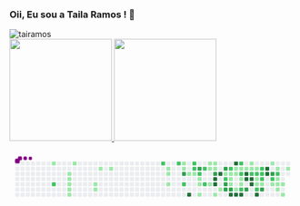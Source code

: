### Oii, Eu sou a Taila Ramos ! 👋
<img src="https://komarev.com/ghpvc/?username=tairamos&color=green" alt="tairamos" /> 

 <div>
  <a href="https://github.com/tairamos">
  <img height="180em" src="https://github-readme-stats.vercel.app/api?username=tairamos&show_icons=true&theme=dracula&include_all_commits=true&count_private=true"/>
  <img height="180em" src="https://github-readme-stats.vercel.app/api/top-langs/?username=tairamos&layout=compact&langs_count=7&theme=dracula"/>
</div>
  
 <svg viewBox="-16 -32 880 192" width="880" height="192" xmlns="http://www.w3.org/2000/svg"><style>@keyframes c0{1.73%{fill:var(--c1)}1.75%,to{fill:var(--ce)}}@keyframes c1{68.84%{fill:var(--c2)}68.86%,to{fill:var(--ce)}}@keyframes c2{3.26%{fill:var(--c1)}3.28%,to{fill:var(--ce)}}@keyframes c3{3.48%{fill:var(--c1)}3.5%,to{fill:var(--ce)}}@keyframes c4{3.69%{fill:var(--c1)}3.71%,to{fill:var(--ce)}}@keyframes c5{3.91%{fill:var(--c1)}3.93%,to{fill:var(--ce)}}@keyframes c6{4.13%{fill:var(--c1)}4.15%,to{fill:var(--ce)}}@keyframes c7{2.6%{fill:var(--c1)}2.62%,to{fill:var(--ce)}}@keyframes c8{5.65%{fill:var(--c1)}5.67%,to{fill:var(--ce)}}@keyframes c9{5.44%{fill:var(--c1)}5.46%,to{fill:var(--ce)}}@keyframes ca{6.53%{fill:var(--c1)}6.55%,to{fill:var(--ce)}}@keyframes cb{6.96%{fill:var(--c1)}6.98%,to{fill:var(--ce)}}@keyframes cc{59.47%{fill:var(--c2)}59.49%,to{fill:var(--ce)}}@keyframes cd{9.36%{fill:var(--c1)}9.38%,to{fill:var(--ce)}}@keyframes ce{9.58%{fill:var(--c1)}9.6%,to{fill:var(--ce)}}@keyframes cf{10.01%{fill:var(--c1)}10.03%,to{fill:var(--ce)}}@keyframes cg{58.81%{fill:var(--c2)}58.83%,to{fill:var(--ce)}}@keyframes ch{17.2%{fill:var(--c1)}17.22%,to{fill:var(--ce)}}@keyframes ci{17.42%{fill:var(--c1)}17.44%,to{fill:var(--ce)}}@keyframes cj{74.72%{fill:var(--c3)}74.74%,to{fill:var(--ce)}}@keyframes ck{61.21%{fill:var(--c2)}61.23%,to{fill:var(--ce)}}@keyframes cl{11.32%{fill:var(--c1)}11.34%,to{fill:var(--ce)}}@keyframes cm{91.06%{fill:var(--c4)}91.08%,to{fill:var(--ce)}}@keyframes cn{58.16%{fill:var(--c2)}58.18%,to{fill:var(--ce)}}@keyframes co{57.94%{fill:var(--c2)}57.96%,to{fill:var(--ce)}}@keyframes cp{11.54%{fill:var(--c1)}11.56%,to{fill:var(--ce)}}@keyframes cq{75.59%{fill:var(--c3)}75.61%,to{fill:var(--ce)}}@keyframes cr{57.51%{fill:var(--c2)}57.53%,to{fill:var(--ce)}}@keyframes cs{11.97%{fill:var(--c1)}11.99%,to{fill:var(--ce)}}@keyframes ct{12.19%{fill:var(--c1)}12.21%,to{fill:var(--ce)}}@keyframes cu{12.63%{fill:var(--c1)}12.65%,to{fill:var(--ce)}}@keyframes cv{57.07%{fill:var(--c2)}57.09%,to{fill:var(--ce)}}@keyframes cw{62.08%{fill:var(--c2)}62.1%,to{fill:var(--ce)}}@keyframes cx{15.68%{fill:var(--c1)}15.7%,to{fill:var(--ce)}}@keyframes cy{15.02%{fill:var(--c1)}15.04%,to{fill:var(--ce)}}@keyframes cz{14.37%{fill:var(--c1)}14.39%,to{fill:var(--ce)}}@keyframes c10{15.46%{fill:var(--c1)}15.48%,to{fill:var(--ce)}}@keyframes c11{15.24%{fill:var(--c1)}15.26%,to{fill:var(--ce)}}@keyframes c12{76.46%{fill:var(--c3)}76.48%,to{fill:var(--ce)}}@keyframes c13{86.26%{fill:var(--c4)}86.28%,to{fill:var(--ce)}}@keyframes c14{86.05%{fill:var(--c4)}86.07%,to{fill:var(--ce)}}@keyframes c15{13.28%{fill:var(--c1)}13.3%,to{fill:var(--ce)}}@keyframes c16{86.7%{fill:var(--c4)}86.72%,to{fill:var(--ce)}}@keyframes c17{13.72%{fill:var(--c1)}13.74%,to{fill:var(--ce)}}@keyframes c18{77.55%{fill:var(--c3)}77.57%,to{fill:var(--ce)}}@keyframes c19{43.78%{fill:var(--c1)}43.8%,to{fill:var(--ce)}}@keyframes c1a{44%{fill:var(--c2)}44.02%,to{fill:var(--ce)}}@keyframes c1b{78.2%{fill:var(--c3)}78.22%,to{fill:var(--ce)}}@keyframes c1c{78.42%{fill:var(--c3)}78.44%,to{fill:var(--ce)}}@keyframes c1d{44.65%{fill:var(--c2)}44.67%,to{fill:var(--ce)}}@keyframes c1e{30.49%{fill:var(--c1)}30.51%,to{fill:var(--ce)}}@keyframes c1f{30.71%{fill:var(--c1)}30.73%,to{fill:var(--ce)}}@keyframes c1g{31.8%{fill:var(--c1)}31.82%,to{fill:var(--ce)}}@keyframes c1h{78.64%{fill:var(--c3)}78.66%,to{fill:var(--ce)}}@keyframes c1i{84.96%{fill:var(--c4)}84.98%,to{fill:var(--ce)}}@keyframes c1j{87.79%{fill:var(--c4)}87.81%,to{fill:var(--ce)}}@keyframes c1k{30.06%{fill:var(--c1)}30.08%,to{fill:var(--ce)}}@keyframes c1l{30.27%{fill:var(--c1)}30.29%,to{fill:var(--ce)}}@keyframes c1m{42.26%{fill:var(--c1)}42.28%,to{fill:var(--ce)}}@keyframes c1n{84.74%{fill:var(--c4)}84.76%,to{fill:var(--ce)}}@keyframes c1o{45.31%{fill:var(--c2)}45.33%,to{fill:var(--ce)}}@keyframes c1p{29.84%{fill:var(--c1)}29.86%,to{fill:var(--ce)}}@keyframes c1q{47.92%{fill:var(--c2)}47.94%,to{fill:var(--ce)}}@keyframes c1r{31.14%{fill:var(--c1)}31.16%,to{fill:var(--ce)}}@keyframes c1s{31.36%{fill:var(--c1)}31.38%,to{fill:var(--ce)}}@keyframes c1t{42.47%{fill:var(--c2)}42.49%,to{fill:var(--ce)}}@keyframes c1u{84.52%{fill:var(--c4)}84.54%,to{fill:var(--ce)}}@keyframes c1v{29.62%{fill:var(--c1)}29.64%,to{fill:var(--ce)}}@keyframes c1w{82.56%{fill:var(--c4)}82.58%,to{fill:var(--ce)}}@keyframes c1x{82.78%{fill:var(--c4)}82.8%,to{fill:var(--ce)}}@keyframes c1y{79.29%{fill:var(--c3)}79.31%,to{fill:var(--ce)}}@keyframes c1z{20.91%{fill:var(--c1)}20.93%,to{fill:var(--ce)}}@keyframes c20{21.12%{fill:var(--c1)}21.14%,to{fill:var(--ce)}}@keyframes c21{46.18%{fill:var(--c2)}46.2%,to{fill:var(--ce)}}@keyframes c22{83%{fill:var(--c4)}83.02%,to{fill:var(--ce)}}@keyframes c23{83.21%{fill:var(--c4)}83.23%,to{fill:var(--ce)}}@keyframes c24{21.34%{fill:var(--c1)}21.36%,to{fill:var(--ce)}}@keyframes c25{46.4%{fill:var(--c2)}46.42%,to{fill:var(--ce)}}@keyframes c26{37.03%{fill:var(--c1)}37.05%,to{fill:var(--ce)}}@keyframes c27{36.81%{fill:var(--c1)}36.83%,to{fill:var(--ce)}}@keyframes c28{50.1%{fill:var(--c2)}50.12%,to{fill:var(--ce)}}@keyframes c29{83.87%{fill:var(--c4)}83.89%,to{fill:var(--ce)}}@keyframes c2a{46.83%{fill:var(--c2)}46.85%,to{fill:var(--ce)}}@keyframes c2b{46.61%{fill:var(--c2)}46.63%,to{fill:var(--ce)}}@keyframes c2c{37.24%{fill:var(--c2)}37.26%,to{fill:var(--ce)}}@keyframes c2d{36.59%{fill:var(--c1)}36.61%,to{fill:var(--ce)}}@keyframes c2e{79.95%{fill:var(--c3)}79.97%,to{fill:var(--ce)}}@keyframes c2f{81.47%{fill:var(--c4)}81.49%,to{fill:var(--ce)}}@keyframes c2g{81.25%{fill:var(--c4)}81.27%,to{fill:var(--ce)}}@keyframes c2h{22.21%{fill:var(--c1)}22.23%,to{fill:var(--ce)}}@keyframes c2i{81.04%{fill:var(--c3)}81.06%,to{fill:var(--ce)}}@keyframes c2j{52.5%{fill:var(--c2)}52.52%,to{fill:var(--ce)}}@keyframes c2k{25.26%{fill:var(--c1)}25.28%,to{fill:var(--ce)}}@keyframes c2l{22.65%{fill:var(--c1)}22.67%,to{fill:var(--ce)}}@keyframes c2m{52.93%{fill:var(--c2)}52.95%,to{fill:var(--ce)}}@keyframes c2n{23.96%{fill:var(--c1)}23.98%,to{fill:var(--ce)}}@keyframes c2o{24.17%{fill:var(--c1)}24.19%,to{fill:var(--ce)}}@keyframes c2p{24.83%{fill:var(--c1)}24.85%,to{fill:var(--ce)}}@keyframes c2q{24.39%{fill:var(--c1)}24.41%,to{fill:var(--ce)}}@keyframes c2r{26.13%{fill:var(--c1)}26.15%,to{fill:var(--ce)}}@keyframes c2s{23.08%{fill:var(--c1)}23.1%,to{fill:var(--ce)}}@keyframes u0{1.73%{transform:scale(0,1)}1.75%,2.6%{transform:scale(.02,1)}2.62%,3.26%{transform:scale(.04,1)}3.28%,3.48%{transform:scale(.06,1)}3.5%,3.69%{transform:scale(.08,1)}3.71%,3.91%{transform:scale(.1,1)}3.93%,4.13%{transform:scale(.12,1)}4.15%,5.44%{transform:scale(.13,1)}5.46%,5.65%{transform:scale(.15,1)}5.67%,6.53%{transform:scale(.17,1)}6.55%,6.96%{transform:scale(.19,1)}6.98%,9.36%{transform:scale(.21,1)}9.38%,9.58%{transform:scale(.23,1)}10.01%,9.6%{transform:scale(.25,1)}10.03%,11.32%{transform:scale(.27,1)}11.34%,11.54%{transform:scale(.29,1)}11.56%,11.97%{transform:scale(.31,1)}11.99%,12.19%{transform:scale(.33,1)}12.21%,12.63%{transform:scale(.35,1)}12.65%,13.28%{transform:scale(.37,1)}13.3%,13.72%{transform:scale(.38,1)}13.74%,14.37%{transform:scale(.4,1)}14.39%,15.02%{transform:scale(.42,1)}15.04%,15.24%{transform:scale(.44,1)}15.26%,15.46%{transform:scale(.46,1)}15.48%,15.68%{transform:scale(.48,1)}15.7%,17.2%{transform:scale(.5,1)}17.22%,17.42%{transform:scale(.52,1)}17.44%,20.91%{transform:scale(.54,1)}20.93%,21.12%{transform:scale(.56,1)}21.14%,21.34%{transform:scale(.58,1)}21.36%,22.21%{transform:scale(.6,1)}22.23%,22.65%{transform:scale(.62,1)}22.67%,23.08%{transform:scale(.63,1)}23.1%,23.96%{transform:scale(.65,1)}23.98%,24.17%{transform:scale(.67,1)}24.19%,24.39%{transform:scale(.69,1)}24.41%,24.83%{transform:scale(.71,1)}24.85%,25.26%{transform:scale(.73,1)}25.28%,26.13%{transform:scale(.75,1)}26.15%,29.62%{transform:scale(.77,1)}29.64%,29.84%{transform:scale(.79,1)}29.86%,30.06%{transform:scale(.81,1)}30.08%,30.27%{transform:scale(.83,1)}30.29%,30.49%{transform:scale(.85,1)}30.51%,30.71%{transform:scale(.87,1)}30.73%,31.14%{transform:scale(.88,1)}31.16%,31.36%{transform:scale(.9,1)}31.38%,31.8%{transform:scale(.92,1)}31.82%,36.59%{transform:scale(.94,1)}36.61%,36.81%{transform:scale(.96,1)}36.83%,37.03%{transform:scale(.98,1)}37.05%,to{transform:scale(1,1)}}@keyframes u1{37.24%{transform:scale(0,1)}37.26%,to{transform:scale(1,1)}}@keyframes u2{42.26%{transform:scale(0,1)}42.28%,to{transform:scale(1,1)}}@keyframes u3{42.47%{transform:scale(0,1)}42.49%,to{transform:scale(1,1)}}@keyframes u4{43.78%{transform:scale(0,1)}43.8%,to{transform:scale(1,1)}}@keyframes u5{44%{transform:scale(0,1)}44.02%,44.65%{transform:scale(.05,1)}44.67%,45.31%{transform:scale(.1,1)}45.33%,46.18%{transform:scale(.15,1)}46.2%,46.4%{transform:scale(.2,1)}46.42%,46.61%{transform:scale(.25,1)}46.63%,46.83%{transform:scale(.3,1)}46.85%,47.92%{transform:scale(.35,1)}47.94%,50.1%{transform:scale(.4,1)}50.12%,52.5%{transform:scale(.45,1)}52.52%,52.93%{transform:scale(.5,1)}52.95%,57.07%{transform:scale(.55,1)}57.09%,57.51%{transform:scale(.6,1)}57.53%,57.94%{transform:scale(.65,1)}57.96%,58.16%{transform:scale(.7,1)}58.18%,58.81%{transform:scale(.75,1)}58.83%,59.47%{transform:scale(.8,1)}59.49%,61.21%{transform:scale(.85,1)}61.23%,62.08%{transform:scale(.9,1)}62.1%,68.84%{transform:scale(.95,1)}68.86%,to{transform:scale(1,1)}}@keyframes u6{74.72%{transform:scale(0,1)}74.74%,75.59%{transform:scale(.1,1)}75.61%,76.46%{transform:scale(.2,1)}76.48%,77.55%{transform:scale(.3,1)}77.57%,78.2%{transform:scale(.4,1)}78.22%,78.42%{transform:scale(.5,1)}78.44%,78.64%{transform:scale(.6,1)}78.66%,79.29%{transform:scale(.7,1)}79.31%,79.95%{transform:scale(.8,1)}79.97%,81.04%{transform:scale(.9,1)}81.06%,to{transform:scale(1,1)}}@keyframes u7{81.25%{transform:scale(0,1)}81.27%,81.47%{transform:scale(.07,1)}81.49%,82.56%{transform:scale(.13,1)}82.58%,82.78%{transform:scale(.2,1)}82.8%,83%{transform:scale(.27,1)}83.02%,83.21%{transform:scale(.33,1)}83.23%,83.87%{transform:scale(.4,1)}83.89%,84.52%{transform:scale(.47,1)}84.54%,84.74%{transform:scale(.53,1)}84.76%,84.96%{transform:scale(.6,1)}84.98%,86.05%{transform:scale(.67,1)}86.07%,86.26%{transform:scale(.73,1)}86.28%,86.7%{transform:scale(.8,1)}86.72%,87.79%{transform:scale(.87,1)}87.81%,91.06%{transform:scale(.93,1)}91.08%,to{transform:scale(1,1)}}@keyframes s0{0%,99.78%{transform:translate(0,-16px)}.22%{transform:translate(0,0)}2.61%{transform:translate(176px,0)}2.83%{transform:translate(176px,16px)}3.05%{transform:translate(160px,16px)}4.14%{transform:translate(160px,96px)}5.23%{transform:translate(240px,96px)}5.66%{transform:translate(240px,64px)}5.88%{transform:translate(256px,64px)}6.54%{transform:translate(256px,16px)}9.37%{transform:translate(464px,16px)}10.02%{transform:translate(464px,64px)}10.46%{transform:translate(496px,64px)}10.68%,60.78%{transform:translate(496px,48px)}11.11%{transform:translate(528px,48px)}11.33%{transform:translate(528px,32px)}11.55%,57.73%{transform:translate(544px,32px)}11.76%{transform:translate(544px,48px)}11.98%{transform:translate(560px,48px)}12.64%{transform:translate(560px,96px)}13.51%{transform:translate(624px,96px)}13.73%{transform:translate(624px,80px)}14.16%{transform:translate(592px,80px)}15.03%,76.91%{transform:translate(592px,16px)}15.25%,76.25%{transform:translate(608px,16px)}15.47%{transform:translate(608px,0)}15.69%{transform:translate(592px,0)}15.9%{transform:translate(592px,-16px)}16.99%{transform:translate(512px,-16px)}17.43%{transform:translate(512px,16px)}17.65%{transform:translate(528px,16px)}18.08%{transform:translate(528px,-16px)}20.7%{transform:translate(720px,-16px)}21.13%,33.33%{transform:translate(720px,16px)}21.35%,40.52%,49.24%{transform:translate(736px,16px)}21.57%,40.31%{transform:translate(736px,0)}22.44%{transform:translate(800px,0)}22.66%{transform:translate(800px,16px)}23.09%{transform:translate(832px,16px)}23.31%{transform:translate(832px,32px)}23.53%{transform:translate(816px,32px)}23.75%{transform:translate(816px,48px)}23.97%,52.72%{transform:translate(800px,48px)}24.18%,25.05%{transform:translate(800px,64px)}24.4%,35.73%,38.34%{transform:translate(816px,64px)}24.62%,25.93%{transform:translate(816px,80px)}24.84%{transform:translate(800px,80px)}25.27%{transform:translate(784px,64px)}25.49%,80.39%{transform:translate(784px,80px)}26.14%{transform:translate(816px,96px)}26.36%{transform:translate(832px,96px)}27.67%{transform:translate(832px,0)}29.41%{transform:translate(704px,0)}29.63%,82.35%{transform:translate(704px,16px)}30.07%,32.68%,41.39%,48.37%{transform:translate(672px,16px)}30.28%,32.46%,48.15%,87.36%{transform:translate(672px,32px)}30.5%,32.24%,43.57%{transform:translate(656px,32px)}30.72%,44.23%{transform:translate(656px,48px)}31.15%{transform:translate(688px,48px)}31.37%,42.7%{transform:translate(688px,64px)}31.81%,43.14%,85.4%{transform:translate(656px,64px)}33.55%,45.75%{transform:translate(720px,0)}34.86%,39.22%{transform:translate(816px,0)}36.82%,83.44%{transform:translate(736px,64px)}37.04%{transform:translate(736px,48px)}37.25%{transform:translate(752px,48px)}37.47%{transform:translate(752px,64px)}42.27%{transform:translate(672px,80px)}42.48%{transform:translate(688px,80px)}43.79%{transform:translate(640px,32px)}44.01%{transform:translate(640px,48px)}44.66%{transform:translate(656px,16px)}45.1%,47.71%{transform:translate(688px,16px)}45.32%{transform:translate(688px,0)}46.19%{transform:translate(720px,32px)}46.62%{transform:translate(752px,32px)}46.84%{transform:translate(752px,16px)}47.93%{transform:translate(688px,32px)}50.11%{transform:translate(736px,80px)}50.33%{transform:translate(720px,80px)}50.76%{transform:translate(720px,112px)}51.63%{transform:translate(784px,112px)}52.51%{transform:translate(784px,48px)}53.59%{transform:translate(800px,-16px)}56.64%{transform:translate(576px,-16px)}57.3%{transform:translate(576px,32px)}58.17%{transform:translate(544px,0)}59.48%{transform:translate(448px,0)}59.69%{transform:translate(448px,16px)}60.35%{transform:translate(496px,16px)}61%{transform:translate(512px,48px)}61.22%,74.29%{transform:translate(512px,64px)}62.09%{transform:translate(576px,64px)}62.31%{transform:translate(576px,48px)}68.63%{transform:translate(112px,48px)}68.85%{transform:translate(112px,64px)}74.73%{transform:translate(512px,32px)}75.38%{transform:translate(560px,32px)}75.6%{transform:translate(560px,16px)}76.47%{transform:translate(608px,32px)}76.69%{transform:translate(592px,32px)}77.56%{transform:translate(640px,16px)}78.43%{transform:translate(640px,80px)}81.05%{transform:translate(784px,32px)}81.26%{transform:translate(768px,32px)}81.48%{transform:translate(768px,16px)}82.79%{transform:translate(704px,48px)}83.01%{transform:translate(720px,48px)}83.22%{transform:translate(720px,64px)}83.88%{transform:translate(736px,96px)}84.97%{transform:translate(656px,96px)}86.06%{transform:translate(608px,64px)}86.27%{transform:translate(608px,48px)}86.49%{transform:translate(624px,48px)}86.71%{transform:translate(624px,32px)}87.8%{transform:translate(672px,0)}89.76%{transform:translate(528px,0)}91.07%{transform:translate(528px,96px)}96.3%{transform:translate(144px,96px)}96.73%{transform:translate(144px,64px)}96.95%{transform:translate(128px,64px)}97.6%{transform:translate(128px,16px)}97.82%{transform:translate(112px,16px)}98.26%{transform:translate(112px,-16px)}}@keyframes s1{0%,99.78%{transform:translate(16px,-16px)}.22%{transform:translate(0,-16px)}.44%{transform:translate(0,0)}2.83%{transform:translate(176px,0)}3.05%{transform:translate(176px,16px)}3.27%{transform:translate(160px,16px)}4.36%{transform:translate(160px,96px)}5.45%{transform:translate(240px,96px)}5.88%{transform:translate(240px,64px)}6.1%{transform:translate(256px,64px)}6.75%{transform:translate(256px,16px)}9.59%{transform:translate(464px,16px)}10.24%{transform:translate(464px,64px)}10.68%{transform:translate(496px,64px)}10.89%,61%{transform:translate(496px,48px)}11.33%{transform:translate(528px,48px)}11.55%{transform:translate(528px,32px)}11.76%,57.95%{transform:translate(544px,32px)}11.98%{transform:translate(544px,48px)}12.2%{transform:translate(560px,48px)}12.85%{transform:translate(560px,96px)}13.73%{transform:translate(624px,96px)}13.94%{transform:translate(624px,80px)}14.38%{transform:translate(592px,80px)}15.25%,77.12%{transform:translate(592px,16px)}15.47%,76.47%{transform:translate(608px,16px)}15.69%{transform:translate(608px,0)}15.9%{transform:translate(592px,0)}16.12%{transform:translate(592px,-16px)}17.21%{transform:translate(512px,-16px)}17.65%{transform:translate(512px,16px)}17.86%{transform:translate(528px,16px)}18.3%{transform:translate(528px,-16px)}20.92%{transform:translate(720px,-16px)}21.35%,33.55%{transform:translate(720px,16px)}21.57%,40.74%,49.46%{transform:translate(736px,16px)}21.79%,40.52%{transform:translate(736px,0)}22.66%{transform:translate(800px,0)}22.88%{transform:translate(800px,16px)}23.31%{transform:translate(832px,16px)}23.53%{transform:translate(832px,32px)}23.75%{transform:translate(816px,32px)}23.97%{transform:translate(816px,48px)}24.18%,52.94%{transform:translate(800px,48px)}24.4%,25.27%{transform:translate(800px,64px)}24.62%,35.95%,38.56%{transform:translate(816px,64px)}24.84%,26.14%{transform:translate(816px,80px)}25.05%{transform:translate(800px,80px)}25.49%{transform:translate(784px,64px)}25.71%,80.61%{transform:translate(784px,80px)}26.36%{transform:translate(816px,96px)}26.58%{transform:translate(832px,96px)}27.89%{transform:translate(832px,0)}29.63%{transform:translate(704px,0)}29.85%,82.57%{transform:translate(704px,16px)}30.28%,32.9%,41.61%,48.58%{transform:translate(672px,16px)}30.5%,32.68%,48.37%,87.58%{transform:translate(672px,32px)}30.72%,32.46%,43.79%{transform:translate(656px,32px)}30.94%,44.44%{transform:translate(656px,48px)}31.37%{transform:translate(688px,48px)}31.59%,42.92%{transform:translate(688px,64px)}32.03%,43.36%,85.62%{transform:translate(656px,64px)}33.77%,45.97%{transform:translate(720px,0)}35.08%,39.43%{transform:translate(816px,0)}37.04%,83.66%{transform:translate(736px,64px)}37.25%{transform:translate(736px,48px)}37.47%{transform:translate(752px,48px)}37.69%{transform:translate(752px,64px)}42.48%{transform:translate(672px,80px)}42.7%{transform:translate(688px,80px)}44.01%{transform:translate(640px,32px)}44.23%{transform:translate(640px,48px)}44.88%{transform:translate(656px,16px)}45.32%,47.93%{transform:translate(688px,16px)}45.53%{transform:translate(688px,0)}46.41%{transform:translate(720px,32px)}46.84%{transform:translate(752px,32px)}47.06%{transform:translate(752px,16px)}48.15%{transform:translate(688px,32px)}50.33%{transform:translate(736px,80px)}50.54%{transform:translate(720px,80px)}50.98%{transform:translate(720px,112px)}51.85%{transform:translate(784px,112px)}52.72%{transform:translate(784px,48px)}53.81%{transform:translate(800px,-16px)}56.86%{transform:translate(576px,-16px)}57.52%{transform:translate(576px,32px)}58.39%{transform:translate(544px,0)}59.69%{transform:translate(448px,0)}59.91%{transform:translate(448px,16px)}60.57%{transform:translate(496px,16px)}61.22%{transform:translate(512px,48px)}61.44%,74.51%{transform:translate(512px,64px)}62.31%{transform:translate(576px,64px)}62.53%{transform:translate(576px,48px)}68.85%{transform:translate(112px,48px)}69.06%{transform:translate(112px,64px)}74.95%{transform:translate(512px,32px)}75.6%{transform:translate(560px,32px)}75.82%{transform:translate(560px,16px)}76.69%{transform:translate(608px,32px)}76.91%{transform:translate(592px,32px)}77.78%{transform:translate(640px,16px)}78.65%{transform:translate(640px,80px)}81.26%{transform:translate(784px,32px)}81.48%{transform:translate(768px,32px)}81.7%{transform:translate(768px,16px)}83.01%{transform:translate(704px,48px)}83.22%{transform:translate(720px,48px)}83.44%{transform:translate(720px,64px)}84.1%{transform:translate(736px,96px)}85.19%{transform:translate(656px,96px)}86.27%{transform:translate(608px,64px)}86.49%{transform:translate(608px,48px)}86.71%{transform:translate(624px,48px)}86.93%{transform:translate(624px,32px)}88.02%{transform:translate(672px,0)}89.98%{transform:translate(528px,0)}91.29%{transform:translate(528px,96px)}96.51%{transform:translate(144px,96px)}96.95%{transform:translate(144px,64px)}97.17%{transform:translate(128px,64px)}97.82%{transform:translate(128px,16px)}98.04%{transform:translate(112px,16px)}98.47%{transform:translate(112px,-16px)}}@keyframes s2{0%,99.78%{transform:translate(32px,-16px)}.44%{transform:translate(0,-16px)}.65%{transform:translate(0,0)}3.05%{transform:translate(176px,0)}3.27%{transform:translate(176px,16px)}3.49%{transform:translate(160px,16px)}4.58%{transform:translate(160px,96px)}5.66%{transform:translate(240px,96px)}6.1%{transform:translate(240px,64px)}6.32%{transform:translate(256px,64px)}6.97%{transform:translate(256px,16px)}9.8%{transform:translate(464px,16px)}10.46%{transform:translate(464px,64px)}10.89%{transform:translate(496px,64px)}11.11%,61.22%{transform:translate(496px,48px)}11.55%{transform:translate(528px,48px)}11.76%{transform:translate(528px,32px)}11.98%,58.17%{transform:translate(544px,32px)}12.2%{transform:translate(544px,48px)}12.42%{transform:translate(560px,48px)}13.07%{transform:translate(560px,96px)}13.94%{transform:translate(624px,96px)}14.16%{transform:translate(624px,80px)}14.6%{transform:translate(592px,80px)}15.47%,77.34%{transform:translate(592px,16px)}15.69%,76.69%{transform:translate(608px,16px)}15.9%{transform:translate(608px,0)}16.12%{transform:translate(592px,0)}16.34%{transform:translate(592px,-16px)}17.43%{transform:translate(512px,-16px)}17.86%{transform:translate(512px,16px)}18.08%{transform:translate(528px,16px)}18.52%{transform:translate(528px,-16px)}21.13%{transform:translate(720px,-16px)}21.57%,33.77%{transform:translate(720px,16px)}21.79%,40.96%,49.67%{transform:translate(736px,16px)}22%,40.74%{transform:translate(736px,0)}22.88%{transform:translate(800px,0)}23.09%{transform:translate(800px,16px)}23.53%{transform:translate(832px,16px)}23.75%{transform:translate(832px,32px)}23.97%{transform:translate(816px,32px)}24.18%{transform:translate(816px,48px)}24.4%,53.16%{transform:translate(800px,48px)}24.62%,25.49%{transform:translate(800px,64px)}24.84%,36.17%,38.78%{transform:translate(816px,64px)}25.05%,26.36%{transform:translate(816px,80px)}25.27%{transform:translate(800px,80px)}25.71%{transform:translate(784px,64px)}25.93%,80.83%{transform:translate(784px,80px)}26.58%{transform:translate(816px,96px)}26.8%{transform:translate(832px,96px)}28.1%{transform:translate(832px,0)}29.85%{transform:translate(704px,0)}30.07%,82.79%{transform:translate(704px,16px)}30.5%,33.12%,41.83%,48.8%{transform:translate(672px,16px)}30.72%,32.9%,48.58%,87.8%{transform:translate(672px,32px)}30.94%,32.68%,44.01%{transform:translate(656px,32px)}31.15%,44.66%{transform:translate(656px,48px)}31.59%{transform:translate(688px,48px)}31.81%,43.14%{transform:translate(688px,64px)}32.24%,43.57%,85.84%{transform:translate(656px,64px)}33.99%,46.19%{transform:translate(720px,0)}35.29%,39.65%{transform:translate(816px,0)}37.25%,83.88%{transform:translate(736px,64px)}37.47%{transform:translate(736px,48px)}37.69%{transform:translate(752px,48px)}37.91%{transform:translate(752px,64px)}42.7%{transform:translate(672px,80px)}42.92%{transform:translate(688px,80px)}44.23%{transform:translate(640px,32px)}44.44%{transform:translate(640px,48px)}45.1%{transform:translate(656px,16px)}45.53%,48.15%{transform:translate(688px,16px)}45.75%{transform:translate(688px,0)}46.62%{transform:translate(720px,32px)}47.06%{transform:translate(752px,32px)}47.28%{transform:translate(752px,16px)}48.37%{transform:translate(688px,32px)}50.54%{transform:translate(736px,80px)}50.76%{transform:translate(720px,80px)}51.2%{transform:translate(720px,112px)}52.07%{transform:translate(784px,112px)}52.94%{transform:translate(784px,48px)}54.03%{transform:translate(800px,-16px)}57.08%{transform:translate(576px,-16px)}57.73%{transform:translate(576px,32px)}58.61%{transform:translate(544px,0)}59.91%{transform:translate(448px,0)}60.13%{transform:translate(448px,16px)}60.78%{transform:translate(496px,16px)}61.44%{transform:translate(512px,48px)}61.66%,74.73%{transform:translate(512px,64px)}62.53%{transform:translate(576px,64px)}62.75%{transform:translate(576px,48px)}69.06%{transform:translate(112px,48px)}69.28%{transform:translate(112px,64px)}75.16%{transform:translate(512px,32px)}75.82%{transform:translate(560px,32px)}76.03%{transform:translate(560px,16px)}76.91%{transform:translate(608px,32px)}77.12%{transform:translate(592px,32px)}78%{transform:translate(640px,16px)}78.87%{transform:translate(640px,80px)}81.48%{transform:translate(784px,32px)}81.7%{transform:translate(768px,32px)}81.92%{transform:translate(768px,16px)}83.22%{transform:translate(704px,48px)}83.44%{transform:translate(720px,48px)}83.66%{transform:translate(720px,64px)}84.31%{transform:translate(736px,96px)}85.4%{transform:translate(656px,96px)}86.49%{transform:translate(608px,64px)}86.71%{transform:translate(608px,48px)}86.93%{transform:translate(624px,48px)}87.15%{transform:translate(624px,32px)}88.24%{transform:translate(672px,0)}90.2%{transform:translate(528px,0)}91.5%{transform:translate(528px,96px)}96.73%{transform:translate(144px,96px)}97.17%{transform:translate(144px,64px)}97.39%{transform:translate(128px,64px)}98.04%{transform:translate(128px,16px)}98.26%{transform:translate(112px,16px)}98.69%{transform:translate(112px,-16px)}}@keyframes s3{0%,99.78%{transform:translate(48px,-16px)}.65%{transform:translate(0,-16px)}.87%{transform:translate(0,0)}3.27%{transform:translate(176px,0)}3.49%{transform:translate(176px,16px)}3.7%{transform:translate(160px,16px)}4.79%{transform:translate(160px,96px)}5.88%{transform:translate(240px,96px)}6.32%{transform:translate(240px,64px)}6.54%{transform:translate(256px,64px)}7.19%{transform:translate(256px,16px)}10.02%{transform:translate(464px,16px)}10.68%{transform:translate(464px,64px)}11.11%{transform:translate(496px,64px)}11.33%,61.44%{transform:translate(496px,48px)}11.76%{transform:translate(528px,48px)}11.98%{transform:translate(528px,32px)}12.2%,58.39%{transform:translate(544px,32px)}12.42%{transform:translate(544px,48px)}12.64%{transform:translate(560px,48px)}13.29%{transform:translate(560px,96px)}14.16%{transform:translate(624px,96px)}14.38%{transform:translate(624px,80px)}14.81%{transform:translate(592px,80px)}15.69%,77.56%{transform:translate(592px,16px)}15.9%,76.91%{transform:translate(608px,16px)}16.12%{transform:translate(608px,0)}16.34%{transform:translate(592px,0)}16.56%{transform:translate(592px,-16px)}17.65%{transform:translate(512px,-16px)}18.08%{transform:translate(512px,16px)}18.3%{transform:translate(528px,16px)}18.74%{transform:translate(528px,-16px)}21.35%{transform:translate(720px,-16px)}21.79%,33.99%{transform:translate(720px,16px)}22%,41.18%,49.89%{transform:translate(736px,16px)}22.22%,40.96%{transform:translate(736px,0)}23.09%{transform:translate(800px,0)}23.31%{transform:translate(800px,16px)}23.75%{transform:translate(832px,16px)}23.97%{transform:translate(832px,32px)}24.18%{transform:translate(816px,32px)}24.4%{transform:translate(816px,48px)}24.62%,53.38%{transform:translate(800px,48px)}24.84%,25.71%{transform:translate(800px,64px)}25.05%,36.38%,39%{transform:translate(816px,64px)}25.27%,26.58%{transform:translate(816px,80px)}25.49%{transform:translate(800px,80px)}25.93%{transform:translate(784px,64px)}26.14%,81.05%{transform:translate(784px,80px)}26.8%{transform:translate(816px,96px)}27.02%{transform:translate(832px,96px)}28.32%{transform:translate(832px,0)}30.07%{transform:translate(704px,0)}30.28%,83.01%{transform:translate(704px,16px)}30.72%,33.33%,42.05%,49.02%{transform:translate(672px,16px)}30.94%,33.12%,48.8%,88.02%{transform:translate(672px,32px)}31.15%,32.9%,44.23%{transform:translate(656px,32px)}31.37%,44.88%{transform:translate(656px,48px)}31.81%{transform:translate(688px,48px)}32.03%,43.36%{transform:translate(688px,64px)}32.46%,43.79%,86.06%{transform:translate(656px,64px)}34.2%,46.41%{transform:translate(720px,0)}35.51%,39.87%{transform:translate(816px,0)}37.47%,84.1%{transform:translate(736px,64px)}37.69%{transform:translate(736px,48px)}37.91%{transform:translate(752px,48px)}38.13%{transform:translate(752px,64px)}42.92%{transform:translate(672px,80px)}43.14%{transform:translate(688px,80px)}44.44%{transform:translate(640px,32px)}44.66%{transform:translate(640px,48px)}45.32%{transform:translate(656px,16px)}45.75%,48.37%{transform:translate(688px,16px)}45.97%{transform:translate(688px,0)}46.84%{transform:translate(720px,32px)}47.28%{transform:translate(752px,32px)}47.49%{transform:translate(752px,16px)}48.58%{transform:translate(688px,32px)}50.76%{transform:translate(736px,80px)}50.98%{transform:translate(720px,80px)}51.42%{transform:translate(720px,112px)}52.29%{transform:translate(784px,112px)}53.16%{transform:translate(784px,48px)}54.25%{transform:translate(800px,-16px)}57.3%{transform:translate(576px,-16px)}57.95%{transform:translate(576px,32px)}58.82%{transform:translate(544px,0)}60.13%{transform:translate(448px,0)}60.35%{transform:translate(448px,16px)}61%{transform:translate(496px,16px)}61.66%{transform:translate(512px,48px)}61.87%,74.95%{transform:translate(512px,64px)}62.75%{transform:translate(576px,64px)}62.96%{transform:translate(576px,48px)}69.28%{transform:translate(112px,48px)}69.5%{transform:translate(112px,64px)}75.38%{transform:translate(512px,32px)}76.03%{transform:translate(560px,32px)}76.25%{transform:translate(560px,16px)}77.12%{transform:translate(608px,32px)}77.34%{transform:translate(592px,32px)}78.21%{transform:translate(640px,16px)}79.08%{transform:translate(640px,80px)}81.7%{transform:translate(784px,32px)}81.92%{transform:translate(768px,32px)}82.14%{transform:translate(768px,16px)}83.44%{transform:translate(704px,48px)}83.66%{transform:translate(720px,48px)}83.88%{transform:translate(720px,64px)}84.53%{transform:translate(736px,96px)}85.62%{transform:translate(656px,96px)}86.71%{transform:translate(608px,64px)}86.93%{transform:translate(608px,48px)}87.15%{transform:translate(624px,48px)}87.36%{transform:translate(624px,32px)}88.45%{transform:translate(672px,0)}90.41%{transform:translate(528px,0)}91.72%{transform:translate(528px,96px)}96.95%{transform:translate(144px,96px)}97.39%{transform:translate(144px,64px)}97.6%{transform:translate(128px,64px)}98.26%{transform:translate(128px,16px)}98.47%{transform:translate(112px,16px)}98.91%{transform:translate(112px,-16px)}}:root{--cb:#1b1f230a;--cs:purple;--ce:#ebedf0;--c0:#ebedf0;--c1:#9be9a8;--c2:#40c463;--c3:#30a14e;--c4:#216e39}@media (prefers-color-scheme:dark){:root{--cb:#1b1f230a;--cs:purple;--ce:#161b22;--c1:#01311f;--c2:#034525;--c3:#0f6d31;--c4:#00c647}}.c{shape-rendering:geometricPrecision;rx:2;ry:2;fill:var(--ce);stroke-width:1px;stroke:var(--cb);animation:none 45900ms linear infinite}.c.c0{fill:var(--c1);animation-name:c0}.c.c1{fill:var(--c2);animation-name:c1}.c.c2{fill:var(--c1);animation-name:c2}.c.c3,.c.c4,.c.c5{fill:var(--c1);animation-name:c3}.c.c4,.c.c5{animation-name:c4}.c.c5{animation-name:c5}.c.c6,.c.c7,.c.c8{fill:var(--c1);animation-name:c6}.c.c7,.c.c8{animation-name:c7}.c.c8{animation-name:c8}.c.c9,.c.ca,.c.cb{fill:var(--c1);animation-name:c9}.c.ca,.c.cb{animation-name:ca}.c.cb{animation-name:cb}.c.cc{fill:var(--c2);animation-name:cc}.c.cd,.c.ce,.c.cf{fill:var(--c1);animation-name:cd}.c.ce,.c.cf{animation-name:ce}.c.cf{animation-name:cf}.c.cg{fill:var(--c2);animation-name:cg}.c.ch,.c.ci{fill:var(--c1);animation-name:ch}.c.ci{animation-name:ci}.c.cj{fill:var(--c3);animation-name:cj}.c.ck{fill:var(--c2);animation-name:ck}.c.cl{fill:var(--c1);animation-name:cl}.c.cm{fill:var(--c4);animation-name:cm}.c.cn,.c.co{fill:var(--c2);animation-name:cn}.c.co{animation-name:co}.c.cp{fill:var(--c1);animation-name:cp}.c.cq{fill:var(--c3);animation-name:cq}.c.cr{fill:var(--c2);animation-name:cr}.c.cs,.c.ct,.c.cu{fill:var(--c1);animation-name:cs}.c.ct,.c.cu{animation-name:ct}.c.cu{animation-name:cu}.c.cv,.c.cw{fill:var(--c2);animation-name:cv}.c.cw{animation-name:cw}.c.cx,.c.cy{fill:var(--c1);animation-name:cx}.c.cy{animation-name:cy}.c.c10,.c.c11,.c.cz{fill:var(--c1);animation-name:cz}.c.c10,.c.c11{animation-name:c10}.c.c11{animation-name:c11}.c.c12{fill:var(--c3);animation-name:c12}.c.c13,.c.c14{fill:var(--c4);animation-name:c13}.c.c14{animation-name:c14}.c.c15{fill:var(--c1);animation-name:c15}.c.c16{fill:var(--c4);animation-name:c16}.c.c17{fill:var(--c1);animation-name:c17}.c.c18{fill:var(--c3);animation-name:c18}.c.c19{fill:var(--c1);animation-name:c19}.c.c1a{fill:var(--c2);animation-name:c1a}.c.c1b,.c.c1c{fill:var(--c3);animation-name:c1b}.c.c1c{animation-name:c1c}.c.c1d{fill:var(--c2);animation-name:c1d}.c.c1e,.c.c1f,.c.c1g{fill:var(--c1);animation-name:c1e}.c.c1f,.c.c1g{animation-name:c1f}.c.c1g{animation-name:c1g}.c.c1h{fill:var(--c3);animation-name:c1h}.c.c1i,.c.c1j{fill:var(--c4);animation-name:c1i}.c.c1j{animation-name:c1j}.c.c1k,.c.c1l,.c.c1m{fill:var(--c1);animation-name:c1k}.c.c1l,.c.c1m{animation-name:c1l}.c.c1m{animation-name:c1m}.c.c1n{fill:var(--c4);animation-name:c1n}.c.c1o{fill:var(--c2);animation-name:c1o}.c.c1p{fill:var(--c1);animation-name:c1p}.c.c1q{fill:var(--c2);animation-name:c1q}.c.c1r,.c.c1s{fill:var(--c1);animation-name:c1r}.c.c1s{animation-name:c1s}.c.c1t{fill:var(--c2);animation-name:c1t}.c.c1u{fill:var(--c4);animation-name:c1u}.c.c1v{fill:var(--c1);animation-name:c1v}.c.c1w,.c.c1x{fill:var(--c4);animation-name:c1w}.c.c1x{animation-name:c1x}.c.c1y{fill:var(--c3);animation-name:c1y}.c.c1z,.c.c20{fill:var(--c1);animation-name:c1z}.c.c20{animation-name:c20}.c.c21{fill:var(--c2);animation-name:c21}.c.c22,.c.c23{fill:var(--c4);animation-name:c22}.c.c23{animation-name:c23}.c.c24{fill:var(--c1);animation-name:c24}.c.c25{fill:var(--c2);animation-name:c25}.c.c26,.c.c27{fill:var(--c1);animation-name:c26}.c.c27{animation-name:c27}.c.c28{fill:var(--c2);animation-name:c28}.c.c29{fill:var(--c4);animation-name:c29}.c.c2a,.c.c2b,.c.c2c{fill:var(--c2);animation-name:c2a}.c.c2b,.c.c2c{animation-name:c2b}.c.c2c{animation-name:c2c}.c.c2d{fill:var(--c1);animation-name:c2d}.c.c2e{fill:var(--c3);animation-name:c2e}.c.c2f,.c.c2g{fill:var(--c4);animation-name:c2f}.c.c2g{animation-name:c2g}.c.c2h{fill:var(--c1);animation-name:c2h}.c.c2i{fill:var(--c3);animation-name:c2i}.c.c2j{fill:var(--c2);animation-name:c2j}.c.c2k,.c.c2l{fill:var(--c1);animation-name:c2k}.c.c2l{animation-name:c2l}.c.c2m{fill:var(--c2);animation-name:c2m}.c.c2n,.c.c2o,.c.c2p{fill:var(--c1);animation-name:c2n}.c.c2o,.c.c2p{animation-name:c2o}.c.c2p{animation-name:c2p}.c.c2q,.c.c2r,.c.c2s{fill:var(--c1);animation-name:c2q}.c.c2r,.c.c2s{animation-name:c2r}.c.c2s{animation-name:c2s}.s,.u{animation:none linear 45900ms infinite}.u,.u.u0{transform-origin:0 0}.u{transform:scale(0,1)}.u.u0{fill:var(--c1);animation-name:u0}.u.u1{fill:var(--c2);animation-name:u1;transform-origin:436.6px 0}.u.u2{fill:var(--c1);animation-name:u2;transform-origin:445px 0}.u.u3{fill:var(--c2);animation-name:u3;transform-origin:453.4px 0}.u.u4{fill:var(--c1);animation-name:u4;transform-origin:461.8px 0}.u.u5{fill:var(--c2);animation-name:u5;transform-origin:470.2px 0}.u.u6{fill:var(--c3);animation-name:u6;transform-origin:638.1px 0}.u.u7{fill:var(--c4);animation-name:u7;transform-origin:722.1px 0}.s{shape-rendering:geometricPrecision;fill:var(--cs)}.s.s0{transform:translate(0,-16px);animation-name:s0}.s.s1{transform:translate(16px,-16px);animation-name:s1}.s.s2{transform:translate(32px,-16px);animation-name:s2}.s.s3{transform:translate(48px,-16px);animation-name:s3}</style><rect class="c" x="2" y="2" width="12" height="12"/><rect class="c" x="2" y="18" width="12" height="12"/><rect class="c" x="2" y="34" width="12" height="12"/><rect class="c" x="2" y="50" width="12" height="12"/><rect class="c" x="2" y="66" width="12" height="12"/><rect class="c" x="2" y="82" width="12" height="12"/><rect class="c" x="2" y="98" width="12" height="12"/><rect class="c" x="18" y="2" width="12" height="12"/><rect class="c" x="18" y="18" width="12" height="12"/><rect class="c" x="18" y="34" width="12" height="12"/><rect class="c" x="18" y="50" width="12" height="12"/><rect class="c" x="18" y="66" width="12" height="12"/><rect class="c" x="18" y="82" width="12" height="12"/><rect class="c" x="18" y="98" width="12" height="12"/><rect class="c" x="34" y="2" width="12" height="12"/><rect class="c" x="34" y="18" width="12" height="12"/><rect class="c" x="34" y="34" width="12" height="12"/><rect class="c" x="34" y="50" width="12" height="12"/><rect class="c" x="34" y="66" width="12" height="12"/><rect class="c" x="34" y="82" width="12" height="12"/><rect class="c" x="34" y="98" width="12" height="12"/><rect class="c" x="50" y="2" width="12" height="12"/><rect class="c" x="50" y="18" width="12" height="12"/><rect class="c" x="50" y="34" width="12" height="12"/><rect class="c" x="50" y="50" width="12" height="12"/><rect class="c" x="50" y="66" width="12" height="12"/><rect class="c" x="50" y="82" width="12" height="12"/><rect class="c" x="50" y="98" width="12" height="12"/><rect class="c" x="66" y="2" width="12" height="12"/><rect class="c" x="66" y="18" width="12" height="12"/><rect class="c" x="66" y="34" width="12" height="12"/><rect class="c" x="66" y="50" width="12" height="12"/><rect class="c" x="66" y="66" width="12" height="12"/><rect class="c" x="66" y="82" width="12" height="12"/><rect class="c" x="66" y="98" width="12" height="12"/><rect class="c" x="82" y="2" width="12" height="12"/><rect class="c" x="82" y="18" width="12" height="12"/><rect class="c" x="82" y="34" width="12" height="12"/><rect class="c" x="82" y="50" width="12" height="12"/><rect class="c" x="82" y="66" width="12" height="12"/><rect class="c" x="82" y="82" width="12" height="12"/><rect class="c" x="82" y="98" width="12" height="12"/><rect class="c" x="98" y="2" width="12" height="12"/><rect class="c" x="98" y="18" width="12" height="12"/><rect class="c" x="98" y="34" width="12" height="12"/><rect class="c" x="98" y="50" width="12" height="12"/><rect class="c" x="98" y="66" width="12" height="12"/><rect class="c" x="98" y="82" width="12" height="12"/><rect class="c" x="98" y="98" width="12" height="12"/><rect class="c c0" x="114" y="2" width="12" height="12"/><rect class="c" x="114" y="18" width="12" height="12"/><rect class="c" x="114" y="34" width="12" height="12"/><rect class="c" x="114" y="50" width="12" height="12"/><rect class="c c1" x="114" y="66" width="12" height="12"/><rect class="c" x="114" y="82" width="12" height="12"/><rect class="c" x="114" y="98" width="12" height="12"/><rect class="c" x="130" y="2" width="12" height="12"/><rect class="c" x="130" y="18" width="12" height="12"/><rect class="c" x="130" y="34" width="12" height="12"/><rect class="c" x="130" y="50" width="12" height="12"/><rect class="c" x="130" y="66" width="12" height="12"/><rect class="c" x="130" y="82" width="12" height="12"/><rect class="c" x="130" y="98" width="12" height="12"/><rect class="c" x="146" y="2" width="12" height="12"/><rect class="c" x="146" y="18" width="12" height="12"/><rect class="c" x="146" y="34" width="12" height="12"/><rect class="c" x="146" y="50" width="12" height="12"/><rect class="c" x="146" y="66" width="12" height="12"/><rect class="c" x="146" y="82" width="12" height="12"/><rect class="c" x="146" y="98" width="12" height="12"/><rect class="c" x="162" y="2" width="12" height="12"/><rect class="c" x="162" y="18" width="12" height="12"/><rect class="c c2" x="162" y="34" width="12" height="12"/><rect class="c c3" x="162" y="50" width="12" height="12"/><rect class="c c4" x="162" y="66" width="12" height="12"/><rect class="c c5" x="162" y="82" width="12" height="12"/><rect class="c c6" x="162" y="98" width="12" height="12"/><rect class="c c7" x="178" y="2" width="12" height="12"/><rect class="c" x="178" y="18" width="12" height="12"/><rect class="c" x="178" y="34" width="12" height="12"/><rect class="c" x="178" y="50" width="12" height="12"/><rect class="c" x="178" y="66" width="12" height="12"/><rect class="c" x="178" y="82" width="12" height="12"/><rect class="c" x="178" y="98" width="12" height="12"/><rect class="c" x="194" y="2" width="12" height="12"/><rect class="c" x="194" y="18" width="12" height="12"/><rect class="c" x="194" y="34" width="12" height="12"/><rect class="c" x="194" y="50" width="12" height="12"/><rect class="c" x="194" y="66" width="12" height="12"/><rect class="c" x="194" y="82" width="12" height="12"/><rect class="c" x="194" y="98" width="12" height="12"/><rect class="c" x="210" y="2" width="12" height="12"/><rect class="c" x="210" y="18" width="12" height="12"/><rect class="c" x="210" y="34" width="12" height="12"/><rect class="c" x="210" y="50" width="12" height="12"/><rect class="c" x="210" y="66" width="12" height="12"/><rect class="c" x="210" y="82" width="12" height="12"/><rect class="c" x="210" y="98" width="12" height="12"/><rect class="c" x="226" y="2" width="12" height="12"/><rect class="c" x="226" y="18" width="12" height="12"/><rect class="c" x="226" y="34" width="12" height="12"/><rect class="c" x="226" y="50" width="12" height="12"/><rect class="c" x="226" y="66" width="12" height="12"/><rect class="c" x="226" y="82" width="12" height="12"/><rect class="c" x="226" y="98" width="12" height="12"/><rect class="c" x="242" y="2" width="12" height="12"/><rect class="c" x="242" y="18" width="12" height="12"/><rect class="c" x="242" y="34" width="12" height="12"/><rect class="c" x="242" y="50" width="12" height="12"/><rect class="c c8" x="242" y="66" width="12" height="12"/><rect class="c c9" x="242" y="82" width="12" height="12"/><rect class="c" x="242" y="98" width="12" height="12"/><rect class="c" x="258" y="2" width="12" height="12"/><rect class="c ca" x="258" y="18" width="12" height="12"/><rect class="c" x="258" y="34" width="12" height="12"/><rect class="c" x="258" y="50" width="12" height="12"/><rect class="c" x="258" y="66" width="12" height="12"/><rect class="c" x="258" y="82" width="12" height="12"/><rect class="c" x="258" y="98" width="12" height="12"/><rect class="c" x="274" y="2" width="12" height="12"/><rect class="c" x="274" y="18" width="12" height="12"/><rect class="c" x="274" y="34" width="12" height="12"/><rect class="c" x="274" y="50" width="12" height="12"/><rect class="c" x="274" y="66" width="12" height="12"/><rect class="c" x="274" y="82" width="12" height="12"/><rect class="c" x="274" y="98" width="12" height="12"/><rect class="c" x="290" y="2" width="12" height="12"/><rect class="c cb" x="290" y="18" width="12" height="12"/><rect class="c" x="290" y="34" width="12" height="12"/><rect class="c" x="290" y="50" width="12" height="12"/><rect class="c" x="290" y="66" width="12" height="12"/><rect class="c" x="290" y="82" width="12" height="12"/><rect class="c" x="290" y="98" width="12" height="12"/><rect class="c" x="306" y="2" width="12" height="12"/><rect class="c" x="306" y="18" width="12" height="12"/><rect class="c" x="306" y="34" width="12" height="12"/><rect class="c" x="306" y="50" width="12" height="12"/><rect class="c" x="306" y="66" width="12" height="12"/><rect class="c" x="306" y="82" width="12" height="12"/><rect class="c" x="306" y="98" width="12" height="12"/><rect class="c" x="322" y="2" width="12" height="12"/><rect class="c" x="322" y="18" width="12" height="12"/><rect class="c" x="322" y="34" width="12" height="12"/><rect class="c" x="322" y="50" width="12" height="12"/><rect class="c" x="322" y="66" width="12" height="12"/><rect class="c" x="322" y="82" width="12" height="12"/><rect class="c" x="322" y="98" width="12" height="12"/><rect class="c" x="338" y="2" width="12" height="12"/><rect class="c" x="338" y="18" width="12" height="12"/><rect class="c" x="338" y="34" width="12" height="12"/><rect class="c" x="338" y="50" width="12" height="12"/><rect class="c" x="338" y="66" width="12" height="12"/><rect class="c" x="338" y="82" width="12" height="12"/><rect class="c" x="338" y="98" width="12" height="12"/><rect class="c" x="354" y="2" width="12" height="12"/><rect class="c" x="354" y="18" width="12" height="12"/><rect class="c" x="354" y="34" width="12" height="12"/><rect class="c" x="354" y="50" width="12" height="12"/><rect class="c" x="354" y="66" width="12" height="12"/><rect class="c" x="354" y="82" width="12" height="12"/><rect class="c" x="354" y="98" width="12" height="12"/><rect class="c" x="370" y="2" width="12" height="12"/><rect class="c" x="370" y="18" width="12" height="12"/><rect class="c" x="370" y="34" width="12" height="12"/><rect class="c" x="370" y="50" width="12" height="12"/><rect class="c" x="370" y="66" width="12" height="12"/><rect class="c" x="370" y="82" width="12" height="12"/><rect class="c" x="370" y="98" width="12" height="12"/><rect class="c" x="386" y="2" width="12" height="12"/><rect class="c" x="386" y="18" width="12" height="12"/><rect class="c" x="386" y="34" width="12" height="12"/><rect class="c" x="386" y="50" width="12" height="12"/><rect class="c" x="386" y="66" width="12" height="12"/><rect class="c" x="386" y="82" width="12" height="12"/><rect class="c" x="386" y="98" width="12" height="12"/><rect class="c" x="402" y="2" width="12" height="12"/><rect class="c" x="402" y="18" width="12" height="12"/><rect class="c" x="402" y="34" width="12" height="12"/><rect class="c" x="402" y="50" width="12" height="12"/><rect class="c" x="402" y="66" width="12" height="12"/><rect class="c" x="402" y="82" width="12" height="12"/><rect class="c" x="402" y="98" width="12" height="12"/><rect class="c" x="418" y="2" width="12" height="12"/><rect class="c" x="418" y="18" width="12" height="12"/><rect class="c" x="418" y="34" width="12" height="12"/><rect class="c" x="418" y="50" width="12" height="12"/><rect class="c" x="418" y="66" width="12" height="12"/><rect class="c" x="418" y="82" width="12" height="12"/><rect class="c" x="418" y="98" width="12" height="12"/><rect class="c" x="434" y="2" width="12" height="12"/><rect class="c" x="434" y="18" width="12" height="12"/><rect class="c" x="434" y="34" width="12" height="12"/><rect class="c" x="434" y="50" width="12" height="12"/><rect class="c" x="434" y="66" width="12" height="12"/><rect class="c" x="434" y="82" width="12" height="12"/><rect class="c" x="434" y="98" width="12" height="12"/><rect class="c cc" x="450" y="2" width="12" height="12"/><rect class="c" x="450" y="18" width="12" height="12"/><rect class="c" x="450" y="34" width="12" height="12"/><rect class="c" x="450" y="50" width="12" height="12"/><rect class="c" x="450" y="66" width="12" height="12"/><rect class="c" x="450" y="82" width="12" height="12"/><rect class="c" x="450" y="98" width="12" height="12"/><rect class="c" x="466" y="2" width="12" height="12"/><rect class="c cd" x="466" y="18" width="12" height="12"/><rect class="c ce" x="466" y="34" width="12" height="12"/><rect class="c" x="466" y="50" width="12" height="12"/><rect class="c cf" x="466" y="66" width="12" height="12"/><rect class="c" x="466" y="82" width="12" height="12"/><rect class="c" x="466" y="98" width="12" height="12"/><rect class="c" x="482" y="2" width="12" height="12"/><rect class="c" x="482" y="18" width="12" height="12"/><rect class="c" x="482" y="34" width="12" height="12"/><rect class="c" x="482" y="50" width="12" height="12"/><rect class="c" x="482" y="66" width="12" height="12"/><rect class="c" x="482" y="82" width="12" height="12"/><rect class="c" x="482" y="98" width="12" height="12"/><rect class="c cg" x="498" y="2" width="12" height="12"/><rect class="c" x="498" y="18" width="12" height="12"/><rect class="c" x="498" y="34" width="12" height="12"/><rect class="c" x="498" y="50" width="12" height="12"/><rect class="c" x="498" y="66" width="12" height="12"/><rect class="c" x="498" y="82" width="12" height="12"/><rect class="c" x="498" y="98" width="12" height="12"/><rect class="c ch" x="514" y="2" width="12" height="12"/><rect class="c ci" x="514" y="18" width="12" height="12"/><rect class="c cj" x="514" y="34" width="12" height="12"/><rect class="c" x="514" y="50" width="12" height="12"/><rect class="c ck" x="514" y="66" width="12" height="12"/><rect class="c" x="514" y="82" width="12" height="12"/><rect class="c" x="514" y="98" width="12" height="12"/><rect class="c" x="530" y="2" width="12" height="12"/><rect class="c" x="530" y="18" width="12" height="12"/><rect class="c cl" x="530" y="34" width="12" height="12"/><rect class="c" x="530" y="50" width="12" height="12"/><rect class="c" x="530" y="66" width="12" height="12"/><rect class="c" x="530" y="82" width="12" height="12"/><rect class="c cm" x="530" y="98" width="12" height="12"/><rect class="c cn" x="546" y="2" width="12" height="12"/><rect class="c co" x="546" y="18" width="12" height="12"/><rect class="c cp" x="546" y="34" width="12" height="12"/><rect class="c" x="546" y="50" width="12" height="12"/><rect class="c" x="546" y="66" width="12" height="12"/><rect class="c" x="546" y="82" width="12" height="12"/><rect class="c" x="546" y="98" width="12" height="12"/><rect class="c" x="562" y="2" width="12" height="12"/><rect class="c cq" x="562" y="18" width="12" height="12"/><rect class="c cr" x="562" y="34" width="12" height="12"/><rect class="c cs" x="562" y="50" width="12" height="12"/><rect class="c ct" x="562" y="66" width="12" height="12"/><rect class="c" x="562" y="82" width="12" height="12"/><rect class="c cu" x="562" y="98" width="12" height="12"/><rect class="c" x="578" y="2" width="12" height="12"/><rect class="c cv" x="578" y="18" width="12" height="12"/><rect class="c" x="578" y="34" width="12" height="12"/><rect class="c" x="578" y="50" width="12" height="12"/><rect class="c cw" x="578" y="66" width="12" height="12"/><rect class="c" x="578" y="82" width="12" height="12"/><rect class="c" x="578" y="98" width="12" height="12"/><rect class="c cx" x="594" y="2" width="12" height="12"/><rect class="c cy" x="594" y="18" width="12" height="12"/><rect class="c" x="594" y="34" width="12" height="12"/><rect class="c" x="594" y="50" width="12" height="12"/><rect class="c cz" x="594" y="66" width="12" height="12"/><rect class="c" x="594" y="82" width="12" height="12"/><rect class="c" x="594" y="98" width="12" height="12"/><rect class="c c10" x="610" y="2" width="12" height="12"/><rect class="c c11" x="610" y="18" width="12" height="12"/><rect class="c c12" x="610" y="34" width="12" height="12"/><rect class="c c13" x="610" y="50" width="12" height="12"/><rect class="c c14" x="610" y="66" width="12" height="12"/><rect class="c" x="610" y="82" width="12" height="12"/><rect class="c c15" x="610" y="98" width="12" height="12"/><rect class="c" x="626" y="2" width="12" height="12"/><rect class="c" x="626" y="18" width="12" height="12"/><rect class="c c16" x="626" y="34" width="12" height="12"/><rect class="c" x="626" y="50" width="12" height="12"/><rect class="c" x="626" y="66" width="12" height="12"/><rect class="c c17" x="626" y="82" width="12" height="12"/><rect class="c" x="626" y="98" width="12" height="12"/><rect class="c" x="642" y="2" width="12" height="12"/><rect class="c c18" x="642" y="18" width="12" height="12"/><rect class="c c19" x="642" y="34" width="12" height="12"/><rect class="c c1a" x="642" y="50" width="12" height="12"/><rect class="c c1b" x="642" y="66" width="12" height="12"/><rect class="c c1c" x="642" y="82" width="12" height="12"/><rect class="c" x="642" y="98" width="12" height="12"/><rect class="c" x="658" y="2" width="12" height="12"/><rect class="c c1d" x="658" y="18" width="12" height="12"/><rect class="c c1e" x="658" y="34" width="12" height="12"/><rect class="c c1f" x="658" y="50" width="12" height="12"/><rect class="c c1g" x="658" y="66" width="12" height="12"/><rect class="c c1h" x="658" y="82" width="12" height="12"/><rect class="c c1i" x="658" y="98" width="12" height="12"/><rect class="c c1j" x="674" y="2" width="12" height="12"/><rect class="c c1k" x="674" y="18" width="12" height="12"/><rect class="c c1l" x="674" y="34" width="12" height="12"/><rect class="c" x="674" y="50" width="12" height="12"/><rect class="c" x="674" y="66" width="12" height="12"/><rect class="c c1m" x="674" y="82" width="12" height="12"/><rect class="c c1n" x="674" y="98" width="12" height="12"/><rect class="c c1o" x="690" y="2" width="12" height="12"/><rect class="c c1p" x="690" y="18" width="12" height="12"/><rect class="c c1q" x="690" y="34" width="12" height="12"/><rect class="c c1r" x="690" y="50" width="12" height="12"/><rect class="c c1s" x="690" y="66" width="12" height="12"/><rect class="c c1t" x="690" y="82" width="12" height="12"/><rect class="c c1u" x="690" y="98" width="12" height="12"/><rect class="c" x="706" y="2" width="12" height="12"/><rect class="c c1v" x="706" y="18" width="12" height="12"/><rect class="c c1w" x="706" y="34" width="12" height="12"/><rect class="c c1x" x="706" y="50" width="12" height="12"/><rect class="c" x="706" y="66" width="12" height="12"/><rect class="c c1y" x="706" y="82" width="12" height="12"/><rect class="c" x="706" y="98" width="12" height="12"/><rect class="c c1z" x="722" y="2" width="12" height="12"/><rect class="c c20" x="722" y="18" width="12" height="12"/><rect class="c c21" x="722" y="34" width="12" height="12"/><rect class="c c22" x="722" y="50" width="12" height="12"/><rect class="c c23" x="722" y="66" width="12" height="12"/><rect class="c" x="722" y="82" width="12" height="12"/><rect class="c" x="722" y="98" width="12" height="12"/><rect class="c" x="738" y="2" width="12" height="12"/><rect class="c c24" x="738" y="18" width="12" height="12"/><rect class="c c25" x="738" y="34" width="12" height="12"/><rect class="c c26" x="738" y="50" width="12" height="12"/><rect class="c c27" x="738" y="66" width="12" height="12"/><rect class="c c28" x="738" y="82" width="12" height="12"/><rect class="c c29" x="738" y="98" width="12" height="12"/><rect class="c" x="754" y="2" width="12" height="12"/><rect class="c c2a" x="754" y="18" width="12" height="12"/><rect class="c c2b" x="754" y="34" width="12" height="12"/><rect class="c c2c" x="754" y="50" width="12" height="12"/><rect class="c c2d" x="754" y="66" width="12" height="12"/><rect class="c c2e" x="754" y="82" width="12" height="12"/><rect class="c" x="754" y="98" width="12" height="12"/><rect class="c" x="770" y="2" width="12" height="12"/><rect class="c c2f" x="770" y="18" width="12" height="12"/><rect class="c c2g" x="770" y="34" width="12" height="12"/><rect class="c" x="770" y="50" width="12" height="12"/><rect class="c" x="770" y="66" width="12" height="12"/><rect class="c" x="770" y="82" width="12" height="12"/><rect class="c" x="770" y="98" width="12" height="12"/><rect class="c c2h" x="786" y="2" width="12" height="12"/><rect class="c" x="786" y="18" width="12" height="12"/><rect class="c c2i" x="786" y="34" width="12" height="12"/><rect class="c c2j" x="786" y="50" width="12" height="12"/><rect class="c c2k" x="786" y="66" width="12" height="12"/><rect class="c" x="786" y="82" width="12" height="12"/><rect class="c" x="786" y="98" width="12" height="12"/><rect class="c" x="802" y="2" width="12" height="12"/><rect class="c c2l" x="802" y="18" width="12" height="12"/><rect class="c c2m" x="802" y="34" width="12" height="12"/><rect class="c c2n" x="802" y="50" width="12" height="12"/><rect class="c c2o" x="802" y="66" width="12" height="12"/><rect class="c c2p" x="802" y="82" width="12" height="12"/><rect class="c" x="802" y="98" width="12" height="12"/><rect class="c" x="818" y="2" width="12" height="12"/><rect class="c" x="818" y="18" width="12" height="12"/><rect class="c" x="818" y="34" width="12" height="12"/><rect class="c" x="818" y="50" width="12" height="12"/><rect class="c c2q" x="818" y="66" width="12" height="12"/><rect class="c" x="818" y="82" width="12" height="12"/><rect class="c c2r" x="818" y="98" width="12" height="12"/><rect class="c" x="834" y="2" width="12" height="12"/><rect class="c c2s" x="834" y="18" width="12" height="12"/><rect class="c" x="834" y="34" width="12" height="12"/><rect class="u u0" height="12" width="437.2" x="0.0" y="144"/><rect class="u u1" height="12" width="9.0" x="436.6" y="144"/><rect class="u u2" height="12" width="9.0" x="445.0" y="144"/><rect class="u u3" height="12" width="9.0" x="453.4" y="144"/><rect class="u u4" height="12" width="9.0" x="461.8" y="144"/><rect class="u u5" height="12" width="168.5" x="470.2" y="144"/><rect class="u u6" height="12" width="84.6" x="638.1" y="144"/><rect class="u u7" height="12" width="126.5" x="722.1" y="144"/><rect class="s s0" x="0.8" y="0.8" width="14.4" height="14.4" rx="4.5" ry="4.5"/><rect class="s s1" x="1.8" y="1.8" width="12.3" height="12.3" rx="4.1" ry="4.1"/><rect class="s s2" x="2.6" y="2.6" width="10.8" height="10.8" rx="3.6" ry="3.6"/><rect class="s s3" x="3.0" y="3.0" width="9.9" height="9.9" rx="3.3" ry="3.3"/></svg>
